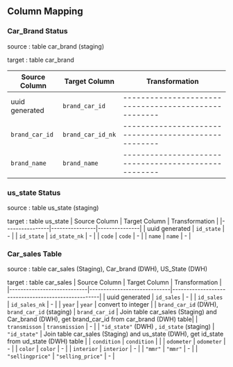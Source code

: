 
## Column Mapping

### Car_Brand Status
source : table car_brand  (staging)

target : table car_brand

| Source Column   | Target Column   | Transformation                                   |
|----------------|----------------|----------------------------------------------------|
| uuid generated | `brand_car_id` |----------------------------------------------------|
| `brand_car_id` | `brand_car_id_nk` |----------------------------------------------------|
| `brand_name`        | `brand_name`        |----------------------------------------------------|




### us_state  Status
source : table us_state (staging)

target : table us_state
| Source Column   | Target Column   | Transformation |
|----------------|----------------|---------------|
| uuid generated  | `id_state`   | - |
| `id_state`        | `id_state_nk`        | - |
| `code`   | `code`   | - |
| `name`   | `name`   | - |


### Car_sales Table
source : table car_sales (Staging), Car_brand (DWH), US_State (DWH)

target : table car_sales
| Source Column              | Target Column                | Transformation                                      |
|----------------------------|-----------------------------|----------------------------------------------------|
| uuid generated             | `id_sales`              | - |
| `id_sales`                      | `id_sales_nk`                       | - |
| `year`                      | `year`                       | convert to integer |
| `brand_car_id` (DWH),    `brand_car_id` (staging)           | `brand_car_id`                | Join  table car_sales (Staging) and Car_brand (DWH), get brand_car_id from car_brand (DWH) table|
| `transmisson`             | `transmission`              | - |
| `"id_state"`    (DWH) , `id_state` (staging)           | `"id_state"`                 | Join  table car_sales (Staging) and us_state (DWH), get id_state from ud_state (DWH) table |
| `condition`                  | `condition`                   |  |
| `odometer`                  | `odometer`                   | - |
| `color`                     | `color`                      | - |
| `interior`                  | `interior`                   | - |
| `"mmr"`                    | `"mmr"`                     | - |
| `"sellingprice"`                  | `"selling_price"`                   | - |

